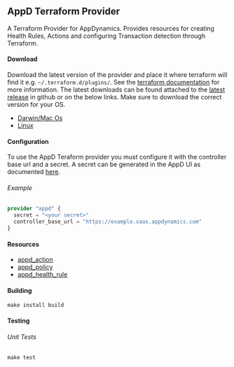 ## AppD Terraform Provider

A Terraform Provider for AppDynamics.
Provides resources for creating Health Rules, Actions and configuring Transaction detection through Terraform.

#### Download

Download the latest version of the provider and place it where terraform will find it e.g. `~/.terraform.d/plugins/`.
See the [terraform documentation](https://www.terraform.io/docs/extend/how-terraform-works.html#discovery) for more information.
The latest downloads can be found attached to the [latest release](https://github.com/HarryEMartland/appd-terraform-provider/releases/tag/latest) in github or on the below links.
Make sure to download the correct version for your OS.

- [Darwin/Mac Os](https://github.com/HarryEMartland/appd-terraform-provider/releases/download/latest/terraform-provider-appd.mac.zip)
- [Linux](https://github.com/HarryEMartland/appd-terraform-provider/releases/download/latest/terraform-provider-appd.linux.zip)

#### Configuration

To use the AppD Teraform provider you must configure it with the controller base url and a secret.
A secret can be generated in the AppD UI as documented [here](https://docs.appdynamics.com/display/PRO45/API+Clients).

###### Example
```terraform
provider "appd" {
  secret = "<your secret>"
  controller_base_url = "https://example.saas.appdynamics.com"
}
```

#### Resources

- [appd_action](docs/action_resource.md)
- [appd_policy](docs/policy_resource.md)
- [appd_health_rule](docs/health_rule_resource.md)

#### Building

```shell script
make install build
```

#### Testing

###### Unit Tests
```shell script
make test
```